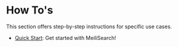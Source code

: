 # How To's

This section offers step-by-step instructions for specific use cases.

- [Quick Start](/resources/howtos/quickstart.md): Get started with MeiliSearch!
